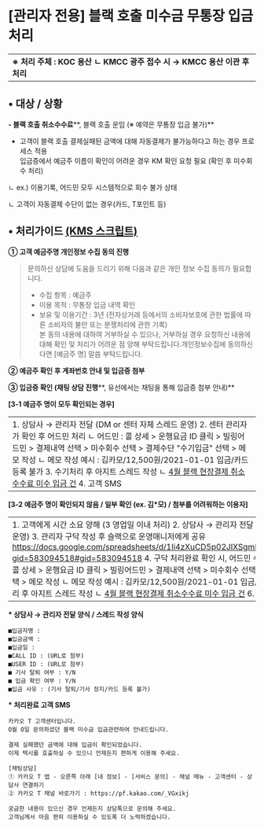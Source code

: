 # [관리자 전용] 블랙 호출 미수금 무통장 입금 처리

|  |
| --- |
| **※ 처리 주체 : KOC 용산**  **ㄴ KMCC 광주 접수 시 → **KMCC 용산** 이관 후 처리** |

• 대상 / 상황
---------

**- 블랙 호출 취소수수료****, 블랙 호출 운임 (※ 예약은 무통장 입금 불가)**

- 고객이 블랙 호출 결제실패된 금액에 대해 자동결제가 불가능하다고 하는 경우 프로세스 적용  
입금증에서 예금주 이름이 확인이 어려운 경우 KM 확인 요청 필요 (확인 후 미수회수 처리)

ㄴ ex.) 이용기록, 어드민 모두 시스템적으로 회수 불가 상태

ㄴ 고객이 자동결제 수단이 없는 경우(카드, T포인트 등)

• 처리가이드 [(KMS 스크립트)](https://kakaomobilitysupport.zendesk.com/hc/ko/articles/29752646607385--%EB%B8%94%EB%9E%99-%EC%9E%90%EB%8F%99%EA%B2%B0%EC%A0%9C-%EC%8B%A4%ED%8C%A8-%EB%AF%B8%EC%88%98)
-------------------------------------------------------------------------------------------------------------------------------------------------------------------------------------------

**① 고객 예금주명 개인정보 수집 동의 진행**

> 문의하신 상담에 도움을 드리기 위해 다음과 같은 개인 정보 수집 동의가 필요합니다.  
> - 수집 항목 : 예금주  
> - 이용 목적 : 무통장 입금 내역 확인  
> - 보유 및 이용기간 : 3년 (전자상거래 등에서의 소비자보호에 관한 법률에 따른 소비자의 불만 또는 분쟁처리에 관한 기록)  
> 본 동의 내용에 대하여 거부하실 수 있으나, 거부하실 경우 요청하신 내용에 대해 확인 및 처리가 어려운 점 양해 부탁드립니다.개인정보수집에 동의하신다면 [예금주 명] 말씀 부탁드립니다.

**② 예금주 확인 후 계좌번호 안내 및 입금증 첨부**

**③ 입금증 확인 (채팅 상담 진행****, 유선에서는 채팅을 통해 입금증 첨부 안내)**

**[3-1 예금주 명이 모두 확인되는 경우]**

|  |
| --- |
| 1. 상담사 → 관리자 전달 (DM or 센터 자체 스레드 운영)  2. 센터 관리자가 확인 후 어드민 처리 ㄴ 어드민 : 콜 상세 > 운행요금 ID 클릭 > 빌링어드민 > 결제내역 선택 > 미수회수 선택 > 결제수단 "수기입금" 선택 > 메모 작성 ㄴ 메모 작성 예시 : 김카모/12,500원/2021-01-01 입금/카드 등록 불가  3. 수기처리 후 아지트 스레드 작성 ㄴ [4월 블랙 현장결제 취소수수료 미수 입금 건](https://ext.agit.in/g/300016028/wall/426313406)  4. 고객 SMS |

**[3-2 예금주 명이 확인되지 않음 / 일부 확인 (ex. 김\*모) / 첨부를 어려워하는 이용자]**

|  |
| --- |
| 1. 고객에게 시간 소요 양해 (3 영업일 이내 처리)  2. 상담사 → 관리자 전달 (DM or 센터 자체 스레드 운영)  3. 관리자 구닥 작성 후 슬랙으로 운영매니저에게 공유 <https://docs.google.com/spreadsheets/d/1Ii4zXuCD5p02JlXSgmBUu9Tw1jKsDDJa/edit?gid=583094518#gid=583094518>  4. 구닥 처리완료 확인 시, 어드민 수기입금 처리 ㄴ 어드민 : 콜 상세 > 운행요금 ID 클릭 > 빌링어드민 > 결제내역 선택 > 미수회수 선택 > 결제수단 "수기입금" 선택 > 메모 작성 ㄴ 메모 작성 예시 : 김카모/12,500원/2021-01-01 입금/카드 등록 불가  5. 수기처리 후 아지트 스레드 작성 ㄴ [4월 블랙 현장결제 취소수수료 미수 입금 건](https://ext.agit.in/g/300016028/wall/426313406)  6. 고객 SMS |

**\* 상담사 → 관리자 전달 양식 / 스레드 작성 양식**

```
■입금자명 :
■입금금액 :
■입금일 : 
■CALL ID : (URL로 첨부)
■USER ID : (URL로 첨부)
■ 기사 탈퇴 여부 : Y/N
■ 입금 확인 여부 : Y/N
■입금 사유 : (기사 탈퇴/기사 정지/카드 등록 불가)
```

**\* 처리완료 고객 SMS**

```
카카오 T 고객센터입니다. 
O월 O일 문의하셨던 블랙 미수금 입금관련하여 안내드립니다. 

결제 실패했던 금액에 대해 입금이 확인되었습니다. 
이제 택시를 호출하실 수 있으니 언제든지 편하게 이용해 주세요. 

[채팅상담] 
① 카카오 T 앱 - 오른쪽 아래 [내 정보] - [서비스 문의] - 채널 메뉴 - 고객센터 - 상담사 연결하기 
② 카카오 T 채널 바로가기 : https://pf.kakao.com/_VGxikj 

궁금한 내용이 있으신 경우 언제든지 상담톡으로 문의해 주세요. 
고객님께서 마음 편히 이용하실 수 있도록 더 노력하겠습니다.
```